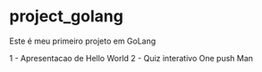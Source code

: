 # project_golang
Este é meu primeiro projeto em GoLang

1 - Apresentacao de Hello World
2 - Quiz interativo One push Man